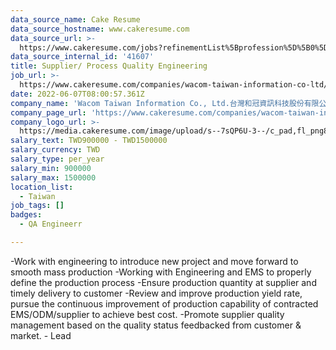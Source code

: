 ```yaml
---
data_source_name: Cake Resume
data_source_hostname: www.cakeresume.com
data_source_url: >-
  https://www.cakeresume.com/jobs?refinementList%5Bprofession%5D%5B0%5D=engineering_qa-engineer&refinementList%5Bsalary_currency%5D=TWD&range%5Bsalary_range%5D%5Bmin%5D=800096
data_source_internal_id: '41607'
title: Supplier/ Process Quality Engineering
job_url: >-
  https://www.cakeresume.com/companies/wacom-taiwan-information-co-ltd/jobs/supplier-process-quality-engineering
date: 2022-06-07T08:00:57.361Z
company_name: 'Wacom Taiwan Information Co., Ltd.台灣和冠資訊科技股份有限公司'
company_page_url: 'https://www.cakeresume.com/companies/wacom-taiwan-information-co-ltd'
company_logo_url: >-
  https://media.cakeresume.com/image/upload/s--7sQP6U-3--/c_pad,fl_png8,h_200,w_200/v1651221446/jcxe5g3x6kfdqck4upxi.png
salary_text: TWD900000 - TWD1500000
salary_currency: TWD
salary_type: per_year
salary_min: 900000
salary_max: 1500000
location_list:
  - Taiwan
job_tags: []
badges:
  - QA Engineerr

---
```


-Work with engineering to introduce new project and move forward to smooth mass production -Working with Engineering and EMS to properly define the production process -Ensure production quantity at supplier and timely delivery to customer -Review and improve production yield rate, pursue the continuous improvement of production capability of contracted EMS/ODM/supplier to achieve best cost. -Promote supplier quality management based on the quality status feedbacked from customer & market. - Lead